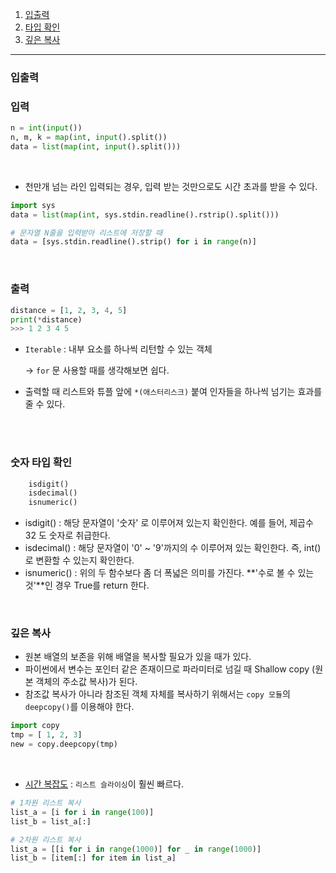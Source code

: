 1. [입출력](#입출력)
2. [타입 확인](#숫자-타입-확인)
3. [깊은 복사](#깊은-복사)

---

### 입출력

### 입력

```python
n = int(input())
n, m, k = map(int, input().split())
data = list(map(int, input().split()))
```
<br>

- 천만개 넘는 라인 입력되는 경우, 입력 받는 것만으로도 시간 초과를 받을 수 있다.

```python
import sys
data = list(map(int, sys.stdin.readline().rstrip().split()))

# 문자열 N줄을 입력받아 리스트에 저장할 때
data = [sys.stdin.readline().strip() for i in range(n)]
```
<br>

### 출력

```python
distance = [1, 2, 3, 4, 5]
print(*distance)
>>> 1 2 3 4 5
```

- `Iterable` : 내부 요소를 하나씩 리턴할 수 있는 객체

  -> `for` 문 사용할 때를 생각해보면 쉽다.

- 출력할 때 리스트와 튜플 앞에 `*(애스터리스크)` 붙여 인자들을 하나씩 넘기는 효과를 줄 수 있다.

<br><br>

### 숫자 타입 확인
```python
    isdigit()
    isdecimal()
    isnumeric()
```
- isdigit() : 해당 문자열이 '숫자' 로 이루어져 있는지 확인한다. 예를 들어, 제곱수 32 도 숫자로 취급한다.
- isdecimal() : 해당 문자열이 '0' ~ '9'까지의 수 이루어져 있는 확인한다. 즉, int()로 변환할 수 있는지 확인한다.
- isnumeric() : 위의 두 함수보다 좀 더 폭넓은 의미를 가진다. **'수로 볼 수 있는 것'**인 경우 True를 return 한다.
<br>

### 깊은 복사
- 원본 배열의 보존을 위해 배열을 복사할 필요가 있을 때가 있다.
- 파이썬에서 변수는 포인터 같은 존재이므로 파라미터로 넘길 때 Shallow copy (원본 객체의 주소값 복사)가 된다.
- 참조값 복사가 아니라 참조된 객체 자체를 복사하기 위해서는 `copy 모듈`의 `deepcopy()`를 이용해야 한다.

```python
import copy
tmp = [ 1, 2, 3]
new = copy.deepcopy(tmp)
```
<br>

- [시간 복잡도](https://codesyun.tistory.com/198) : `리스트 슬라이싱`이 훨씬 빠르다.
```python
# 1차원 리스트 복사
list_a = [i for i in range(100)]
list_b = list_a[:]

# 2차원 리스트 복사
list_a = [[i for i in range(1000)] for _ in range(1000)]
list_b = [item[:] for item in list_a]
```

